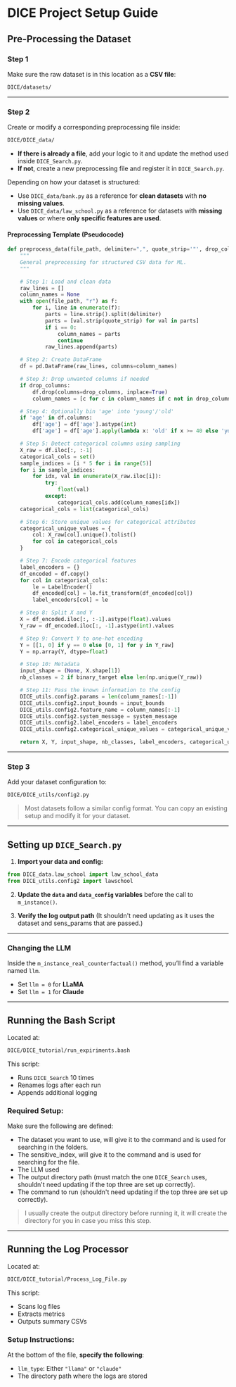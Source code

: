 # DICE Project Setup Guide

## Pre-Processing the Dataset

### Step 1

Make sure the raw dataset is in this location as a **CSV file**:  
```bash
DICE/datasets/
```

---

### Step 2

Create or modify a corresponding preprocessing file inside:  
```bash
DICE/DICE_data/
```

- **If there is already a file**, add your logic to it and update the method used inside `DICE_Search.py`.
- **If not**, create a new preprocessing file and register it in `DICE_Search.py`.

Depending on how your dataset is structured:
- Use `DICE_data/bank.py` as a reference for **clean datasets** with **no missing values**.
- Use `DICE_data/law_school.py` as a reference for datasets with **missing values** or where **only specific features are used**.

#### Preprocessing Template (Pseudocode)

```python
def preprocess_data(file_path, delimiter=",", quote_strip='"', drop_columns=None, binary_target=True):
    """
    General preprocessing for structured CSV data for ML.
    """

    # Step 1: Load and clean data
    raw_lines = []
    column_names = None
    with open(file_path, "r") as f:
        for i, line in enumerate(f):
            parts = line.strip().split(delimiter)
            parts = [val.strip(quote_strip) for val in parts]
            if i == 0:
                column_names = parts
                continue
            raw_lines.append(parts)

    # Step 2: Create DataFrame
    df = pd.DataFrame(raw_lines, columns=column_names)

    # Step 3: Drop unwanted columns if needed
    if drop_columns:
        df.drop(columns=drop_columns, inplace=True)
        column_names = [c for c in column_names if c not in drop_columns]

    # Step 4: Optionally bin 'age' into 'young'/'old'
    if 'age' in df.columns:
        df['age'] = df['age'].astype(int)
        df['age'] = df['age'].apply(lambda x: 'old' if x >= 40 else 'young')

    # Step 5: Detect categorical columns using sampling
    X_raw = df.iloc[:, :-1]
    categorical_cols = set()
    sample_indices = [i * 5 for i in range(5)]
    for i in sample_indices:
        for idx, val in enumerate(X_raw.iloc[i]):
            try:
                float(val)
            except:
                categorical_cols.add(column_names[idx])
    categorical_cols = list(categorical_cols)

    # Step 6: Store unique values for categorical attributes
    categorical_unique_values = {
        col: X_raw[col].unique().tolist()
        for col in categorical_cols
    }

    # Step 7: Encode categorical features
    label_encoders = {}
    df_encoded = df.copy()
    for col in categorical_cols:
        le = LabelEncoder()
        df_encoded[col] = le.fit_transform(df_encoded[col])
        label_encoders[col] = le

    # Step 8: Split X and Y
    X = df_encoded.iloc[:, :-1].astype(float).values
    Y_raw = df_encoded.iloc[:, -1].astype(int).values

    # Step 9: Convert Y to one-hot encoding
    Y = [[1, 0] if y == 0 else [0, 1] for y in Y_raw]
    Y = np.array(Y, dtype=float)

    # Step 10: Metadata
    input_shape = (None, X.shape[1])
    nb_classes = 2 if binary_target else len(np.unique(Y_raw))

    # Step 11: Pass the known information to the config
    DICE_utils.config2.params = len(column_names[:-1])
    DICE_utils.config2.input_bounds = input_bounds
    DICE_utils.config2.feature_name = column_names[:-1]
    DICE_utils.config2.system_message = system_message
    DICE_utils.config2.label_encoders = label_encoders
    DICE_utils.config2.categorical_unique_values = categorical_unique_values

    return X, Y, input_shape, nb_classes, label_encoders, categorical_unique_values
```

---

### Step 3

Add your dataset configuration to:  
```bash
DICE/DICE_utils/config2.py
```

> Most datasets follow a similar config format. You can copy an existing setup and modify it for your dataset.

---

## Setting up `DICE_Search.py`

1. **Import your data and config:**

```python
from DICE_data.law_school import law_school_data
from DICE_utils.config2 import lawschool
```

2. **Update the `data` and `data_config` variables** before the call to `m_instance()`.

3. **Verify the log output path** (It shouldn't need updating as it uses the dataset and sens_params that are passed.)

---

### Changing the LLM

Inside the `m_instance_real_counterfactual()` method, you’ll find a variable named `llm`.  
- Set `llm = 0` for **LLaMA**
- Set `llm = 1` for **Claude**

---

## Running the Bash Script

Located at:  
```bash
DICE/DICE_tutorial/run_expiriments.bash
```

This script:
- Runs `DICE_Search` 10 times
- Renames logs after each run
- Appends additional logging

### Required Setup:
Make sure the following are defined:
- The dataset you want to use, will give it to the command and is used for searching in the folders. 
- The sensitive_index, will give it to the command and is used for searching for the file.
- The LLM used
- The output directory path (must match the one `DICE_Search` uses, shouldn't need updating if the top three are set up correctly).
- The command to run (shouldn't need updating if the top three are set up correctly).

> I usually create the output directory before running it, it will create the directory for you in case you miss this step.

---

## Running the Log Processor

Located at:  
```bash
DICE/DICE_tutorial/Process_Log_File.py
```

This script:
- Scans log files
- Extracts metrics
- Outputs summary CSVs

### Setup Instructions:
At the bottom of the file, **specify the following**:
- `llm_type`: Either `"llama"` or `"claude"`
- The directory path where the logs are stored